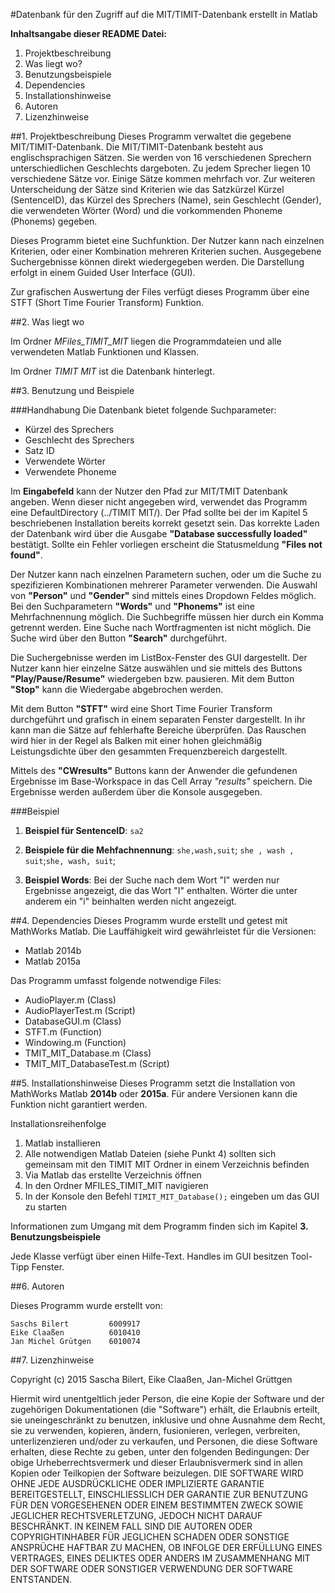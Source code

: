#Datenbank für den Zugriff auf die MIT/TIMIT-Datenbank erstellt in Matlab

**Inhaltsangabe dieser README Datei:**
1. Projektbeschreibung
2. Was liegt wo?
3. Benutzungsbeispiele
4. Dependencies
5. Installationshinweise
6. Autoren
7. Lizenzhinweise


##1. Projektbeschreibung
Dieses Programm verwaltet die gegebene MIT/TIMIT-Datenbank. Die MIT/TIMIT-Datenbank besteht aus englischsprachigen Sätzen. Sie werden von 16 verschiedenen Sprechern unterschiedlichen Geschlechts dargeboten. Zu jedem Sprecher liegen 10 verschiedene Sätze vor. Einige Sätze kommen mehrfach vor. Zur weiteren Unterscheidung der Sätze sind Kriterien wie das Satzkürzel Kürzel (SentenceID), das Kürzel des Sprechers (Name), sein Geschlecht (Gender),
die verwendeten Wörter (Word) und die vorkommenden Phoneme (Phonems) gegeben.

Dieses Programm bietet eine Suchfunktion. Der Nutzer kann nach einzelnen Kriterien, oder einer Kombination mehreren Kriterien suchen. Ausgegebene Suchergebnisse können direkt wiedergegeben werden. Die Darstellung erfolgt in einem Guided User Interface (GUI).

Zur grafischen Auswertung der Files verfügt dieses Programm über eine STFT (Short Time Fourier Transform) Funktion.


##2. Was liegt wo

Im Ordner *MFiles_TIMIT_MIT* liegen die Programmdateien und alle verwendeten Matlab Funktionen und Klassen.

Im Ordner *TIMIT MIT* ist die Datenbank hinterlegt.


##3. Benutzung und Beispiele

###Handhabung
Die Datenbank bietet folgende Suchparameter:
* Kürzel des Sprechers
* Geschlecht des Sprechers
* Satz ID
* Verwendete Wörter
* Verwendete Phoneme

Im **Eingabefeld** kann der Nutzer den Pfad zur MIT/TMIT Datenbank angeben. Wenn dieser nicht angegeben wird, verwendet das Programm eine DefaultDirectory (../TIMIT MIT/). Der Pfad sollte bei der im Kapitel 5 beschriebenen Installation bereits korrekt gesetzt sein. Das korrekte Laden  der Datenbank wird über die Ausgabe **"Database successfully loaded"** bestätigt. Sollte ein Fehler vorliegen erscheint die Statusmeldung **"Files not found"**.

Der Nutzer kann nach einzelnen Parametern suchen, oder um die Suche zu spezifizieren Kombinationen mehrerer Parameter verwenden. Die Auswahl von **"Person"** und **"Gender"** sind mittels eines Dropdown Feldes möglich. Bei den Suchparametern **"Words"** und **"Phonems"** ist eine Mehrfachnennung möglich. Die Suchbegriffe müssen hier durch ein Komma getrennt werden. Eine Suche nach Wortfragmenten ist nicht möglich. Die Suche wird über den Button **"Search"** durchgeführt.

Die Suchergebnisse werden im ListBox-Fenster des GUI dargestellt. Der Nutzer kann hier einzelne Sätze auswählen und sie mittels des Buttons **"Play/Pause/Resume"** wiedergeben bzw. pausieren. Mit dem Button **"Stop"** kann die Wiedergabe abgebrochen werden.

Mit dem Button **"STFT"** wird eine Short Time Fourier Transform durchgeführt und grafisch in einem separaten Fenster dargestellt. In ihr kann man die Sätze auf fehlerhafte Bereiche überprüfen. Das Rauschen wird hier in der Regel als Balken mit einer hohen gleichmäßig Leistungsdichte über den gesammten Frequenzbereich dargestellt.

Mittels des **"CWresults"** Buttons kann der Anwender die gefundenen Ergebnisse im Base-Workspace in das Cell Array *"results"* speichern. Die Ergebnisse werden außerdem über die Konsole ausgegeben.


###Beispiel
1. **Beispiel für SentenceID**: `sa2`

2. **Beispiele für die Mehfachnennung**:
`she,wash,suit`; `she , wash , suit`;`she, wash, suit`;

3. **Beispiel Words**:
Bei der Suche nach dem Wort "I" werden nur Ergebnisse angezeigt, die das Wort "I" enthalten. Wörter die unter anderem ein "i" beinhalten werden nicht angezeigt.


##4. Dependencies
Dieses Programm wurde erstellt und getest mit MathWorks Matlab.
Die Lauffähigkeit wird gewährleistet für die Versionen:
* Matlab 2014b
* Matlab 2015a

Das Programm umfasst folgende notwendige Files:
* AudioPlayer.m (Class)
* AudioPlayerTest.m (Script)
* DatabaseGUI.m (Class)
* STFT.m (Function)
* Windowing.m (Function)
* TMIT_MIT_Database.m (Class)
* TMIT_MIT_DatabaseTest.m (Script)

##5. Installationshinweise
Dieses Programm setzt die Installation von MathWorks Matlab **2014b** oder **2015a**. Für andere Versionen kann die Funktion
nicht garantiert werden.

Installationsreihenfolge
1. Matlab installieren
2. Alle notwendigen Matlab Dateien (siehe Punkt 4) sollten sich gemeinsam mit den TIMIT MIT Ordner in einem Verzeichnis befinden
3. Via Matlab das erstellte Verzeichnis öffnen
4. In den Ordner MFILES_TIMIT_MIT navigieren
5. In der Konsole den Befehl `TIMIT_MIT_Database();` eingeben um das GUI zu starten

Informationen zum Umgang mit dem Programm finden sich im Kapitel **3. Benutzungsbeispiele**

Jede Klasse verfügt über einen Hilfe-Text. Handles im GUI besitzen Tool-Tipp Fenster.


##6. Autoren

Dieses Programm wurde erstellt von:  

    Saschs Bilert         6009917  
    Eike Claaßen          6010410  
    Jan Michel Grütgen    6010074



##7. Lizenzhinweise

Copyright (c) 2015 Sascha Bilert, Eike Claaßen, Jan-Michel Grüttgen  

Hiermit wird unentgeltlich jeder Person, die eine Kopie der Software und der zugehörigen Dokumentationen (die "Software") erhält,
die Erlaubnis erteilt, sie uneingeschränkt zu benutzen, inklusive und ohne Ausnahme dem Recht, sie zu verwenden, kopieren, ändern,
fusionieren, verlegen, verbreiten, unterlizenzieren und/oder zu verkaufen, und Personen, die diese Software erhalten, diese Rechte
zu geben, unter den folgenden Bedingungen:
Der obige Urheberrechtsvermerk und dieser Erlaubnisvermerk sind in allen Kopien oder Teilkopien der Software beizulegen.
DIE SOFTWARE WIRD OHNE JEDE AUSDRÜCKLICHE ODER IMPLIZIERTE GARANTIE BEREITGESTELLT, EINSCHLIESSLICH DER GARANTIE ZUR BENUTZUNG FÜR
DEN VORGESEHENEN ODER EINEM BESTIMMTEN ZWECK SOWIE JEGLICHER RECHTSVERLETZUNG, JEDOCH NICHT DARAUF BESCHRÄNKT. IN KEINEM FALL SIND
DIE AUTOREN ODER COPYRIGHTINHABER FÜR JEGLICHEN SCHADEN ODER SONSTIGE ANSPRÜCHE HAFTBAR ZU MACHEN, OB INFOLGE DER ERFÜLLUNG EINES
VERTRAGES, EINES DELIKTES ODER ANDERS IM ZUSAMMENHANG MIT DER SOFTWARE ODER SONSTIGER VERWENDUNG DER SOFTWARE ENTSTANDEN.
